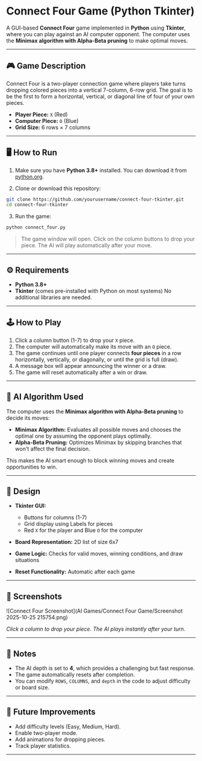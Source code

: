 
# Connect Four Game (Python Tkinter)

A GUI-based **Connect Four** game implemented in **Python** using **Tkinter**, where you can play against an AI computer opponent. The computer uses the **Minimax algorithm with Alpha-Beta pruning** to make optimal moves.

---

## 🎮 Game Description

Connect Four is a two-player connection game where players take turns dropping colored pieces into a vertical 7-column, 6-row grid. The goal is to be the first to form a horizontal, vertical, or diagonal line of four of your own pieces.

- **Player Piece:** `X` (Red)  
- **Computer Piece:** `O` (Blue)  
- **Grid Size:** 6 rows × 7 columns

---

## 🖥️ How to Run

1. Make sure you have **Python 3.8+** installed. You can download it from [python.org](https://www.python.org/downloads/).

2. Clone or download this repository:

```bash
git clone https://github.com/yourusername/connect-four-tkinter.git
cd connect-four-tkinter
````

3. Run the game:

```bash
python connect_four.py
```

> The game window will open. Click on the column buttons to drop your piece. The AI will play automatically after your move.

---

## ⚙️ Requirements

* **Python 3.8+**
* **Tkinter** (comes pre-installed with Python on most systems)
  No additional libraries are needed.

---

## 🕹️ How to Play

1. Click a column button (1-7) to drop your `X` piece.
2. The computer will automatically make its move with an `O` piece.
3. The game continues until one player connects **four pieces** in a row horizontally, vertically, or diagonally, or until the grid is full (draw).
4. A message box will appear announcing the winner or a draw.
5. The game will reset automatically after a win or draw.

---

## 🧠 AI Algorithm Used

The computer uses the **Minimax algorithm with Alpha-Beta pruning** to decide its moves:

* **Minimax Algorithm:** Evaluates all possible moves and chooses the optimal one by assuming the opponent plays optimally.
* **Alpha-Beta Pruning:** Optimizes Minimax by skipping branches that won't affect the final decision.

This makes the AI smart enough to block winning moves and create opportunities to win.

---

## 🎨 Design

* **Tkinter GUI:**

  * Buttons for columns (1-7)
  * Grid display using Labels for pieces
  * Red `X` for the player and Blue `O` for the computer
* **Board Representation:** 2D list of size 6x7
* **Game Logic:** Checks for valid moves, winning conditions, and draw situations
* **Reset Functionality:** Automatic after each game

---

## 📸 Screenshots

![Connect Four Screenshot](AI Games/Connect Four Game/Screenshot 2025-10-25 215754.png)

*Click a column to drop your piece. The AI plays instantly after your turn.*

---

## 📝 Notes

* The AI depth is set to **4**, which provides a challenging but fast response.
* The game automatically resets after completion.
* You can modify `ROWS`, `COLUMNS`, and `depth` in the code to adjust difficulty or board size.

---

## 🧩 Future Improvements

* Add difficulty levels (Easy, Medium, Hard).
* Enable two-player mode.
* Add animations for dropping pieces.
* Track player statistics.

---
